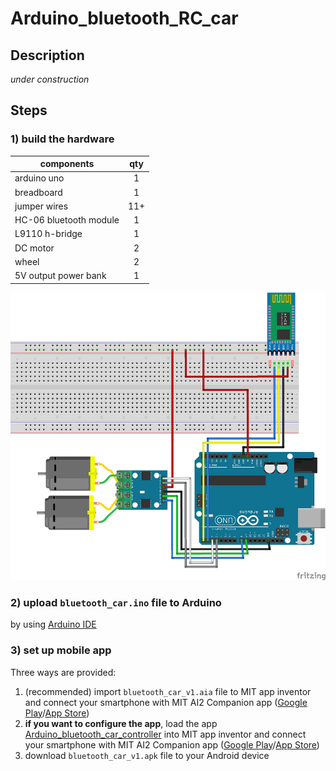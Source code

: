 # Arduino_bluetooth_RC_car
## Description
*under construction*
## Steps
### 1) build the hardware
| components | qty |
|----|:---:|
| arduino uno | 1 |
| breadboard | 1 |
| jumper wires | 11+ |
| HC-06 bluetooth module | 1 |
| L9110 h-bridge | 1 |
| DC motor | 2 |
| wheel | 2 |
| 5V output power bank | 1 |

![schematic diagram](schematic_diagram.png)
### 2) upload `bluetooth_car.ino` file to Arduino
by using [Arduino IDE](https://www.arduino.cc/en/software)
### 3) set up mobile app
Three ways are provided:
1. (recommended) import `bluetooth_car_v1.aia` file to MIT app inventor and connect your smartphone with MIT AI2 Companion app ([Google Play](https://play.google.com/store/apps/details?id=edu.mit.appinventor.aicompanion3&hl=en&gl=US)/[App Store](https://apps.apple.com/us/app/mit-app-inventor/id1422709355))
2. **if you want to configure the app**, load the app [Arduino_bluetooth_car_controller](https://gallery.appinventor.mit.edu/?galleryid=5190c66e-bd55-44f2-b813-85d0b7f644bd) into MIT app inventor and connect your smartphone with MIT AI2 Companion app ([Google Play](https://play.google.com/store/apps/details?id=edu.mit.appinventor.aicompanion3&hl=en&gl=US)/[App Store](https://apps.apple.com/us/app/mit-app-inventor/id1422709355))
3. download `bluetooth_car_v1.apk` file to your Android device

